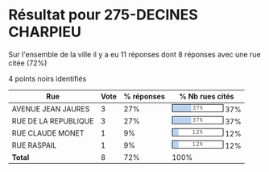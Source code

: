 # Résultat pour 275-DECINES CHARPIEU

Sur l'ensemble de la ville il y a eu 11 réponses dont 8 réponses avec une rue citée (72%)

4 points noirs identifiés

| Rue | Vote | % réponses | % Nb rues cités|
|-----|------|------------|----------------|
| AVENUE JEAN JAURES | 3 | 27% | <img src="../../img/bar_37.gif" />&nbsp;37%|
| RUE DE LA REPUBLIQUE | 3 | 27% | <img src="../../img/bar_37.gif" />&nbsp;37%|
| RUE CLAUDE MONET | 1 | 9% | <img src="../../img/bar_12.gif" />&nbsp;12%|
| RUE RASPAIL | 1 | 9% | <img src="../../img/bar_12.gif" />&nbsp;12%|
| **Total** | 8 | 72% | 100%|
